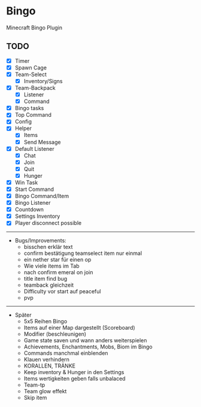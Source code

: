 # Bingo
Minecraft Bingo Plugin

## TODO

- [x] Timer
- [x] Spawn Cage 
- [x] Team-Select
  - [x] Inventory/Signs
- [x] Team-Backpack
  - [x] Listener
  - [x] Command
- [x] Bingo tasks
- [x] Top Command 
- [x] Config 
- [x] Helper 
  - [x] Items
  - [x] Send Message
- [x] Default Listener
  - [x] Chat
  - [x] Join
  - [x] Quit
  - [x] Hunger
- [x] Win Task
- [x] Start Command
- [x] Bingo Command/Item
- [x] Bingo Listener
- [X] Countdown
- [x] Settings Inventory
- [x] Player disconnect possible 

---

- Bugs/Improvements:
  - bisschen erklär text
  - confirm bestätigung teamselect item nur einmal
  - ein nether star für einen op
  - Wie viele items im Tab
  - nach confirm emeral on join
  - title item find bug
  - teamback gleichzeit
  - Difficulty vor start auf peaceful
  - pvp
  
---

- Später
  - 5x5 Reihen Bingo
  - Items auf einer Map dargestellt (Scoreboard)
  - Modifier (beschleunigen)
  - Game state saven und wann anders weiterspielen
  - Achievements, Enchantments, Mobs, Biom im Bingo
  - Commands manchmal einblenden
  - Klauen verhindern
  - KORALLEN, TRÄNKE
  - Keep inventory & Hunger in den Settings
  - Items wertigkeiten geben falls unbalaced
  - Team-tp
  - Team glow effekt
  - Skip item
  
